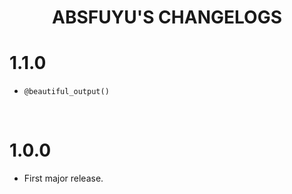 <div align="center">
  	<h1 align="center">
  		<strong>ABSFUYU'S CHANGELOGS</strong>
	</h1>
</div>

# **1.1.0**

- `@beautiful_output()`

<br>

# **1.0.0**

- First major release.

<br>
